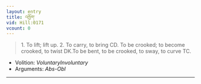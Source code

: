 ```yaml
---
layout: entry
title: འཁྱོག་
vid: Hill:0171
vcount: 0
---
```

> 1\. To lift; lift up\. 2\. To carry, to bring CD\. To be crooked; to become crooked, to twist DK\.To be bent, to be crooked, to sway, to curve TC\.

* Volition: _VoluntaryInvoluntary_
* Arguments: _Abs-Obl_

---

